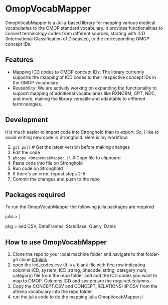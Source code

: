 # OmopVocabMapper

OmopVocabMapper is a Julia-based library for mapping various medical vocabularies to the OMOP standard vocabulary. It provides functionalities to convert terminology codes from different sources, starting with ICD (International Classification of Diseases), to the corresponding OMOP concept IDs.

## Features

- Mapping ICD codes to OMOP concept IDs: The library currently supports the mapping of ICD codes to their respective concept IDs in the OMOP vocabulary.
- Reusability: We are actively working on expanding the functionality to support mapping of additional vocabularies like RXNORM, CPT, NDC, and more, making the library versatile and adaptable to different terminologies.

## Development

It is much easier to import code into Stronghold than to export.
So, I like to avoid writing new code in Stronghold.
Here is my workflow:

1. `git pull` # Get the latest version before making changes
1. Edit the code
1. `pbcopy <OmopVocabMapper.jl` # Copy file to clipboard
1. Paste code into file on Stronghold
1. Run code on Stronghold
1. If there's an error, repeat steps 2-5
1. Commit the changes and push to the repo

## Packages required
To run the OmopVocabMapper the following julia packages are required

julia > ]

pkg > add CSV, DataFrames, StatsBase, Query, Dates

## How to use OmopVocabMapper
1. Clone the repo to your local machine folder and navigate to that folder- git clone [httplink](https://github.com/bcbi/OmopVocabMapper.git)
2. open the icd_codes.csv (It is a blank file with first row indicating columns ICD, system, ICD_string, phecode_string, category_num, category) file from the repo folder and add the ICD codes you want to map to OMOP. Columns ICD and system are the required columns.
3. Copy the CONCEPT.CSV and CONCEPT_RELATIONSHIP.CSV from the athena vocabulary into the repo folder.
4. run the julia code to do the mapping julia OmopVocabMapper.jl 


